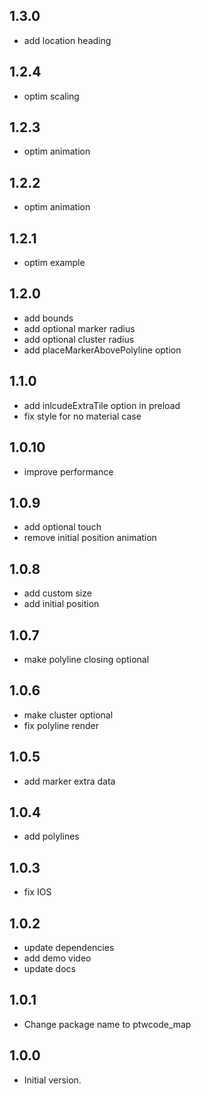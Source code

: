 ## 1.3.0
- add location heading

## 1.2.4
- optim scaling

## 1.2.3
- optim animation

## 1.2.2
- optim animation

## 1.2.1
- optim example

## 1.2.0
- add bounds
- add optional marker radius
- add optional cluster radius
- add placeMarkerAbovePolyline option

## 1.1.0
- add inlcudeExtraTile option in preload
- fix style for no material case

## 1.0.10
- improve performance

## 1.0.9
- add optional touch
- remove initial position animation

## 1.0.8
- add custom size
- add initial position

## 1.0.7
- make polyline closing optional

## 1.0.6
- make cluster optional
- fix polyline render

## 1.0.5
- add marker extra data

## 1.0.4
- add polylines

## 1.0.3
- fix IOS

## 1.0.2
- update dependencies
- add demo video
- update docs

## 1.0.1
- Change package name to ptwcode_map

## 1.0.0
- Initial version.
